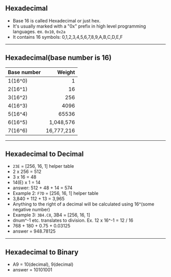 ## Hexadecimal 
- Base 16 is called Hexadecimal or just hex.
- It's usually marked with a "0x" prefix in high level programming languages. ex. `0x10`, `0x2a`
- It contains 16 symbols: 0,1,2,3,4,5,6,7,8,9,A,B,C,D,E,F
---
## Hexadecimal(base number is 16)
| Base number | Weight            |
| ------------|------------------:|
| 1(16^0)     | 1                 |
| 2(16^1)     | 16                |
| 3(16^2)     | 256               |
| 4(16^3)     | 4096              |
| 5(16^4)     | 65536             |
| 6(16^5)     | 1,048,576         |
| 7(16^6)     | 16,777,216        |
---

## Hexadecimal to Decimal
- `23E` = [256, 16, 1] helper table
- 2 x 256 = 512
- 3 x 16 = 48
- 14(E) x 1 = 14
- answer: 512 + 48 + 14 = 574
- Example 2: `F7D` = [256, 16, 1] helper table
- 3,840 + 112 + 13 = 3,965
- Anything to the right of a decimal will be calculated using 16^(some negative number)
- Example 3: `3B4.C8`, 3B4 = [256, 16, 1]
- dnum^-1 etc. translates to division. Ex. 12 x 16^-1 = 12 / 16
- 768 + 180 + 0.75 + 0.03125
- answer = 948.78125
---

## Hexadecimal to Binary
- A9 = 10(decimal), 9(decimal)
- answer = 10101001

